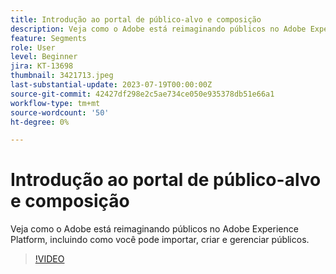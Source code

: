 ```yaml
---
title: Introdução ao portal de público-alvo e composição
description: Veja como o Adobe está reimaginando públicos no Adobe Experience Platform, incluindo como você pode importar, criar e gerenciar públicos.
feature: Segments
role: User
level: Beginner
jira: KT-13698
thumbnail: 3421713.jpeg
last-substantial-update: 2023-07-19T00:00:00Z
source-git-commit: 42427df298e2c5ae734ce050e935378db51e66a1
workflow-type: tm+mt
source-wordcount: '50'
ht-degree: 0%

---
```



# Introdução ao portal de público-alvo e composição

Veja como o Adobe está reimaginando públicos no Adobe Experience Platform, incluindo como você pode importar, criar e gerenciar públicos.

>[!VIDEO](https://video.tv.adobe.com/v/3421713/?learn=on)
